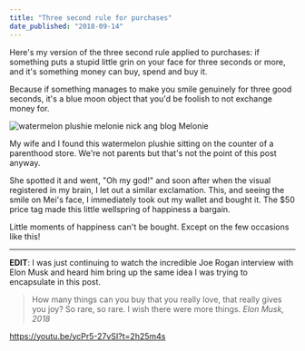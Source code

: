 ```yaml
---
title: "Three second rule for purchases"
date_published: "2018-09-14"
---
```


Here's my version of the three second rule applied to purchases: if something puts a stupid little grin on your face for three seconds or more, and it's something money can buy, spend and buy it.

Because if something manages to make you smile genuinely for three good seconds, it's a blue moon object that you'd be foolish to not exchange money for.

![watermelon plushie melonie nick ang blog](images/watermelon-plushie-melonie-nick-ang-blog.jpg) Melonie

My wife and I found this watermelon plushie sitting on the counter of a parenthood store. We're not parents but that's not the point of this post anyway.

She spotted it and went, "Oh my god!" and soon after when the visual registered in my brain, I let out a similar exclamation. This, and seeing the smile on Mei's face, I immediately took out my wallet and bought it. The $50 price tag made this little wellspring of happiness a bargain.

Little moments of happiness can't be bought. Except on the few occasions like this!

* * *

**EDIT**: I was just continuing to watch the incredible Joe Rogan interview with Elon Musk and heard him bring up the same idea I was trying to encapsulate in this post.

> How many things can you buy that you really love, that really gives you joy? So rare, so rare. I wish there were more things.
> <cite>Elon Musk, 2018</cite>

https://youtu.be/ycPr5-27vSI?t=2h25m4s
